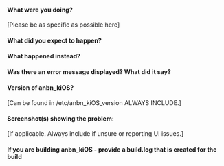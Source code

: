 #### What were you doing?

[Please be as specific as possible here]

#### What did you expect to happen?

#### What happened instead?

#### Was there an error message displayed? What did it say?

#### Version of anbn_kiOS?

[Can be found in /etc/anbn_kiOS_version ALWAYS INCLUDE.]

#### Screenshot(s) showing the problem:

[If applicable. Always include if unsure or reporting UI issues.]

#### If you are building anbn_kiOS - provide a build.log that is created for the build
